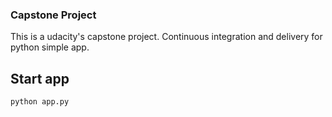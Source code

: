 ### Capstone Project

This is a udacity's capstone project.
Continuous integration and delivery for python simple app.

## Start app
```python app.py```
